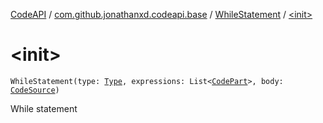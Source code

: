 [CodeAPI](../../index.md) / [com.github.jonathanxd.codeapi.base](../index.md) / [WhileStatement](index.md) / [&lt;init&gt;](.)

# &lt;init&gt;

`WhileStatement(type: `[`Type`](-type/index.md)`, expressions: List<`[`CodePart`](../../com.github.jonathanxd.codeapi/-code-part/index.md)`>, body: `[`CodeSource`](../../com.github.jonathanxd.codeapi/-code-source/index.md)`)`

While statement

